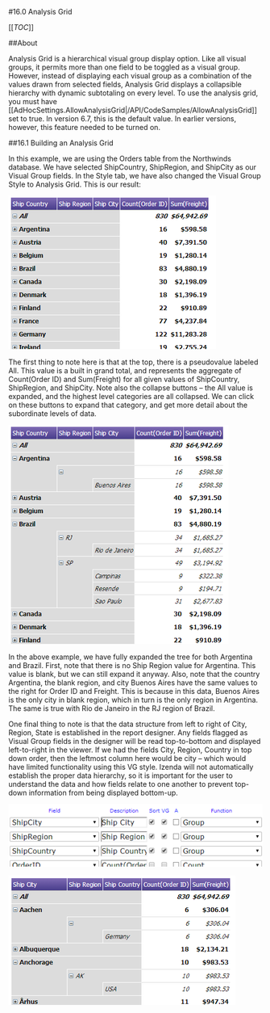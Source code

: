#16.0 Analysis Grid

[[_TOC_]]

##About

Analysis Grid is a hierarchical visual group display option. Like all visual groups, it permits more than one field to be toggled as a visual group. However, instead of displaying each visual group as a combination of the values drawn from selected fields, Analysis Grid displays a collapsible hierarchy with dynamic subtotaling on every level. To use the analysis grid, you must have [[AdHocSettings.AllowAnalysisGrid|/API/CodeSamples/AllowAnalysisGrid]] set to true. In version 6.7, this is the default value. In earlier versions, however, this feature needed to be turned on.

##16.1 Building an Analysis Grid

In this example, we are using the Orders table from the Northwinds database. We have selected ShipCountry, ShipRegion, and ShipCity as our Visual Group fields.  In the Style tab, we have also changed the Visual Group Style to Analysis Grid. This is our result:

![Analysis Grid 1](/Guides/ReportDesign/16.0-Analysis-Grid/AnalysisGrid-1.png)

The first thing to note here is that at the top, there is a pseudovalue labeled All. This value is a built in grand total, and represents the aggregate of Count(Order ID) and Sum(Freight) for all given values of ShipCountry, ShipRegion, and ShipCity. Note also the collapse buttons – the All value is expanded, and the highest level categories are all collapsed. We can click on these buttons to expand that category, and get more detail about the subordinate levels of data.

![Analysis Grid 2](/Guides/ReportDesign/16.0-Analysis-Grid/AnalysisGrid-2.png)

In the above example, we have fully expanded the tree for both Argentina and Brazil. First, note that there is no Ship Region value for Argentina. This value is blank, but we can still expand it anyway.  Also, note that the country Argentina, the blank region, and city Buenos Aires have the same values to the right for Order ID and Freight. This is because in this data, Buenos Aires is the only city in blank region, which in turn is the only region in Argentina. The same is true with Rio de Janeiro in the RJ region of Brazil. 

One final thing to note is that the data structure from left to right of City, Region, State is established in the report designer. Any fields flagged as Visual Group fields in the designer will be read top-to-bottom and displayed left-to-right in the viewer. If we had the fields City, Region, Country in top down order, then the leftmost column here would be city – which would have limited functionality using this VG style. Izenda will not automatically establish the proper data hierarchy, so it is important for the user to understand the data and how fields relate to one another to prevent top-down information from being displayed bottom-up.

![Analysis Grid 3](/Guides/ReportDesign/16.0-Analysis-Grid/AnalysisGrid-3.png)

![Analysis Grid 4](/Guides/ReportDesign/16.0-Analysis-Grid/AnalysisGrid-4.png)